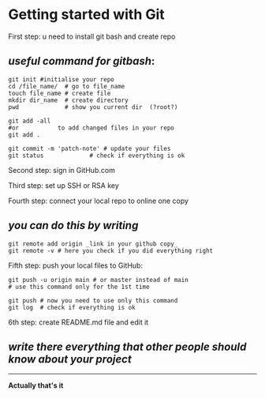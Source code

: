 **Getting started with Git**
=====

First step: u need to install git bash and create repo

## _useful command for gitbash_:
```
git init #initialise your repo
cd /file_name/  # go to file_name
touch file_name # create file
mkdir dir_name  # create directory
pwd             # show you current dir  (?root?)

git add -all 
#or	          to add changed files in your repo
git add .

git commit -m 'patch-note' # update your files
git status     		   # check if everything is ok
```

Second step: sign in GitHub.com


Third step: set up SSH or RSA key


Fourth step: connect your local repo to online one copy

## _you can do this by writing_ 
```
git remote add origin _link in your github copy_
git remote -v # here you check if you did everything right
```

Fifth step: push your local files to GitHub:
``` 
git push -u origin main # or master instead of main
# use this command only for the 1st time

git push # now you need to use only this command
git log  # check if everything is ok
``` 

6th step: create README.md file and edit it
## _write there everything that other people should know about your project_
-----

**Actually that's it**